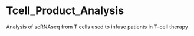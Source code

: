 # Tcell_Product_Analysis

Analysis of scRNAseq from T cells used to infuse patients in T-cell therapy
